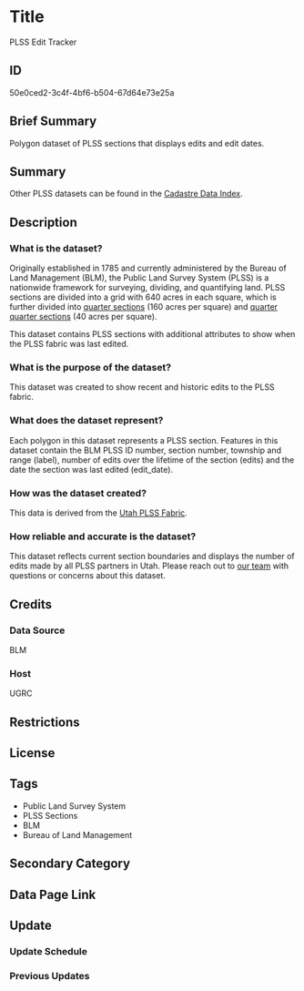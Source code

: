 # Title

PLSS Edit Tracker

## ID

50e0ced2-3c4f-4bf6-b504-67d64e73e25a

## Brief Summary

Polygon dataset of PLSS sections that displays edits and edit dates.

## Summary

Other PLSS datasets can be found in the [Cadastre Data Index](https://gis.utah.gov/products/sgid/cadastre/).

## Description

### What is the dataset?

Originally established in 1785 and currently administered by the Bureau of Land Management (BLM), the Public Land Survey System (PLSS) is a nationwide framework for surveying, dividing, and quantifying land. PLSS sections are divided into a grid with 640 acres in each square, which is further divided into [quarter sections](https://gis.utah.gov/products/sgid/cadastre/plss-quarter-sections/) (160 acres per square) and [quarter quarter sections](https://gis.utah.gov/products/sgid/cadastre/plss-quarter-quarter-sections/) (40 acres per square).

This dataset contains PLSS sections with additional attributes to show when the PLSS fabric was last edited.

### What is the purpose of the dataset?

This dataset was created to show recent and historic edits to the PLSS fabric.

### What does the dataset represent?

Each polygon in this dataset represents a PLSS section. Features in this dataset contain the BLM PLSS ID number, section number, township and range (label), number of edits over the lifetime of the section (edits) and the date the section was last edited (edit_date).

### How was the dataset created?

This data is derived from the [Utah PLSS Fabric](https://gis.utah.gov/products/sgid/cadastre/parcel-fabric/).

<!--- Is there a particular app or script that updated the edits field when changes are made? --->

### How reliable and accurate is the dataset?

This dataset reflects current section boundaries and displays the number of edits made by all PLSS partners in Utah. Please reach out to [our team](https://gis.utah.gov/contact/) with questions or concerns about this dataset.

## Credits

### Data Source

BLM

### Host

UGRC

## Restrictions

## License

## Tags

- Public Land Survey System
- PLSS Sections
- BLM
- Bureau of Land Management

## Secondary Category

## Data Page Link

## Update

### Update Schedule

<!--- Do we have an update schedule for this? --->

### Previous Updates

